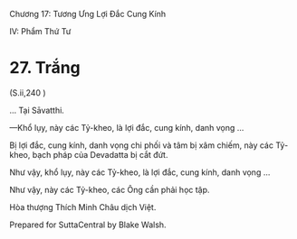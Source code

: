  

Chương 17: Tương Ưng Lợi Ðắc Cung Kính

IV: Phẩm Thứ Tư

# 27\. Trắng

(S.ii,240 )

… Tại Sāvatthi.

—Khổ lụy, này các Tỷ-kheo, là lợi đắc, cung kính, danh vọng …

Bị lợi đắc, cung kính, danh vọng chi phối và tâm bị xâm chiếm, này các Tỷ-kheo, bạch pháp của Devadatta bị cắt đứt.

Như vậy, khổ lụy, này các Tỷ-kheo, là lợi đắc, cung kính, danh vọng …

Như vậy, này các Tỷ-kheo, các Ông cần phải học tập.

Hòa thượng Thích Minh Châu dịch Việt.

Prepared for SuttaCentral by Blake Walsh.